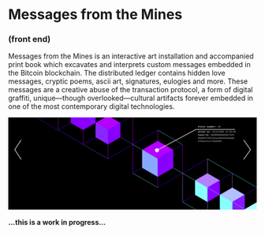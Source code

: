 # Messages from the Mines
### (front end)

Messages from the Mines is an interactive art installation and accompanied print book which excavates and interprets custom messages embedded in the Bitcoin blockchain. The distributed ledger contains hidden love messages, cryptic poems, ascii art, signatures, eulogies and more. These messages are a creative abuse of the transaction protocol, a form of digital graffiti, unique—though overlooked—cultural artifacts forever embedded in one of the most contemporary digital technologies.

![work in progress](images/progress.png)

**...this is a work in progress...**
